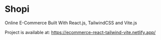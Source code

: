 # Shopi

Online E-Commerce Built With React.js, TailwindCSS and Vite.js

Project is available at: https://ecommerce-react-tailwind-vite.netlify.app/
